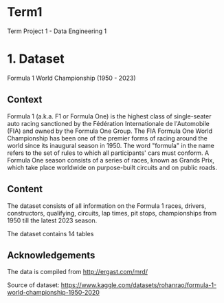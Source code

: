 # Term1
 Term Project 1 - Data Engineering 1

# 1. Dataset
 Formula 1 World Championship (1950 - 2023)
## Context
 Formula 1 (a.k.a. F1 or Formula One) is the highest class of single-seater auto racing sanctioned by the Fédération Internationale de l'Automobile (FIA) and owned   by the Formula One Group. The FIA Formula One World Championship has been one of the premier forms of racing around the world since its inaugural season in 1950.    The word "formula" in the name refers to the set of rules to which all participants' cars must conform. A Formula One season consists of a series of races, known as Grands Prix, which take place worldwide on purpose-built circuits and on public roads.

## Content
 The dataset consists of all information on the Formula 1 races, drivers, constructors, qualifying, circuits, lap times, pit stops, championships from 1950 till the latest 2023 season.

The dataset contains 14 tables

## Acknowledgements
 The data is compiled from http://ergast.com/mrd/
 
 Source of dataset: https://www.kaggle.com/datasets/rohanrao/formula-1-world-championship-1950-2020
